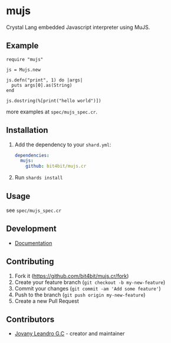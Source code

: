 # mujs

Crystal Lang embedded Javascript interpreter using MuJS.


## Example

```crystal
require "mujs"

js = Mujs.new

js.defn("print", 1) do |args|
  puts args[0].as(String)
end

js.dostring(%[print("hello world")])
```

more examples at `spec/mujs_spec.cr`.

## Installation

1. Add the dependency to your `shard.yml`:

   ```yaml
   dependencies:
     mujs:
       github: bit4bit/mujs.cr
   ```

2. Run `shards install`

## Usage

see `spec/mujs_spec.cr`

## Development

* [Documentation](https://mujs.com/introduction.html)

## Contributing

1. Fork it (<https://github.com/bit4bit/mujs.cr/fork>)
2. Create your feature branch (`git checkout -b my-new-feature`)
3. Commit your changes (`git commit -am 'Add some feature'`)
4. Push to the branch (`git push origin my-new-feature`)
5. Create a new Pull Request

## Contributors

- [Jovany Leandro G.C](https://github.com/bit4bit) - creator and maintainer

